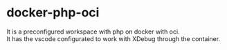 # docker-php-oci
It is a preconfigured workspace with php on docker with oci.<br/>
It has the vscode configurated to work with XDebug through the container.